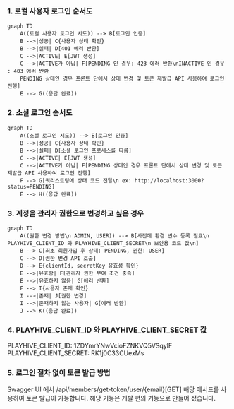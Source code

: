 ### 1. 로컬 사용자 로그인 순서도
```mermaid
graph TD
    A((로컬 사용자 로그인 시도)) --> B[로그인 인증]
    B -->|성공| C{사용자 상태 확인}
    B -->|실패| D[401 에러 반환]
    C -->|ACTIVE| E[JWT 생성]
    C -->|ACTIVE가 아님| F[PENDING 인 경우: 423 에러 반환\nINACTIVE 인 경우 : 403 에러 반환
    PENDING 상태인 경우 프론트 단에서 상태 변경 및 토큰 재발급 API 사용하여 로그인 진행]
    E --> G((응답 완료))
```

### 2. 소셜 로그인 순서도
```mermaid
graph TD
    A((소셜 로그인 시도)) --> B[로그인 인증]
    B -->|성공| C{사용자 상태 확인}
    B -->|실패| D[소셜 로그인 프로세스를 따름]
    C -->|ACTIVE| E[JWT 생성]
    C -->|ACTIVE가 아님| F[PENDING 상태인 경우 프론트 단에서 상태 변경 및 토큰 재발급 API 사용하여 로그인 진행]
    F --> G[쿼리스트링에 상태 코드 전달\n ex: http://localhost:3000?status=PENDING]
    E --> H((응답 완료))
```

### 3. 계정을 관리자 권한으로 변경하고 싶은 경우
```mermaid
graph TD
    A((권한 변경 방법\n ADMIN, USER)) --> B[사전에 환경 변수 등록 필요\n PLAYHIVE_CLIENT_ID 와 PLAYHIVE_CLIENT_SECRET\n 보안용 코드 값\n]
    B --> C[최초 회원가입 후 상태: PENDING, 권한: USER]
    C --> D[권한 변경 API 호출]
    D --> E{clientId, secretKey 유효성 확인}
    E -->|유효함| F[관리자 권한 부여 조건 충족]
    E -->|유효하지 않음| G[에러 반환]
    F --> I{사용자 존재 확인}
    I -->|존재| J[권한 변경]
    I -->|존재하지 않는 사용자| G[에러 반환]
    J --> K((응답 완료))
```

### 4. PLAYHIVE_CLIENT_ID 와 PLAYHIVE_CLIENT_SECRET 값
PLAYHIVE_CLIENT_ID: 1ZDYmrYNwVcioFZNKVQ5VSqylF
PLAYHIVE_CLIENT_SECRET: RK1j0C33CUexMs

### 5. 로그인 절차 없이 토큰 발급 방법
Swagger UI 에서 /api/members/get-token/user/{email}[GET] 해당 메서드를 사용하여 토큰 발급이 가능합니다.
해당 기능은 개발 편의 기능으로 만들어 졌습니다.
